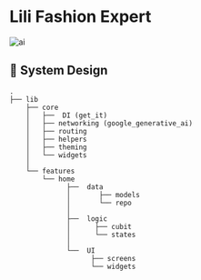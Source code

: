 # Lili Fashion Expert

![ai](https://github.com/user-attachments/assets/c51d826c-5305-4637-987d-348c9e2c8314)

## 🎨   System Design
```
.
├── lib                                         
    ├── core
    │   ├──  DI (get_it)   
    │   ├── networking (google_generative_ai)
    │   ├── routing
    │   ├── helpers
    │   ├── theming            
    │   └── widgets
    │                 
    └── features
        └── home
              ├──  data
              │       ├── models
              │       └── repo 
              │ 
              ├──  logic
              │      ├── cubit
              │      └── states 
              │ 
              └──  UI
                    ├── screens
                    └── widgets 
```
